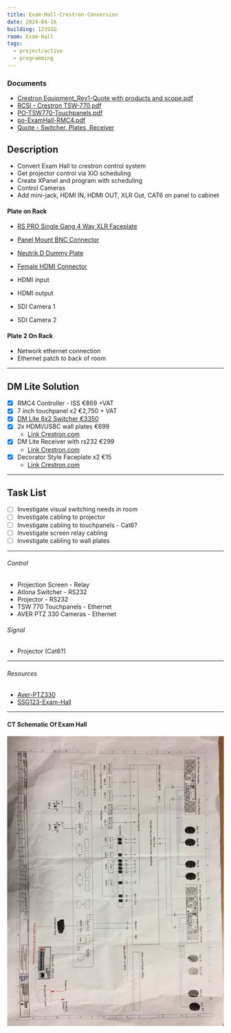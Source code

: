 ```yaml
---
title: Exam-Hall-Crestron-Conversion
date: 2024-04-16
building: 123SSG
room: Exam-Hall
tags:
  - project/active
  - programming
---
```



### Documents
- [Crestron Equipment_Rev1-Quote with products and scope.pdf](https://rcsicampus-my.sharepoint.com/:b:/r/personal/owenmccarthy_rcsi_com/Documents/Archive/Crestron%20Equipment_Rev1-Quote%20with%20products%20and%20scope.pdf?csf=1&web=1&e=5er3Sm)
- [RCSI - Crestron TSW-770.pdf](https://rcsicampus-my.sharepoint.com/:b:/r/personal/owenmccarthy_rcsi_com/Documents/Archive/RCSI%20-%20Crestron%20TSW-770.pdf?csf=1&web=1&e=yhfft6)
- [PO-TSW770-Touchpanels.pdf](https://rcsicampus-my.sharepoint.com/:b:/r/personal/owenmccarthy_rcsi_com/Documents/Archive/PO-TSW770-Touchpanels.pdf?csf=1&web=1&e=4dUkbv)
- [po-ExamHall-RMC4.pdf](https://rcsicampus-my.sharepoint.com/:b:/r/personal/owenmccarthy_rcsi_com/Documents/Archive/po-ExamHall-RMC4.pdf?csf=1&web=1&e=zfsnpx)
- [Quote - Switcher, Plates, Receiver](https://rcsicampus-my.sharepoint.com/:b:/r/personal/owenmccarthy_rcsi_com/Documents/Archive/Crestron%20Equipment-Products%20scope%20Overview.pdf?csf=1&web=1&e=GFcmSv)
## Description

- Convert Exam Hall to crestron control system
- Get projector control via XiO scheduling
- Create XPanel and program with scheduling
- Control Cameras
- Add mini-jack, HDMI IN, HDMI OUT, XLR Out, CAT6 on panel to cabinet

#### Plate on Rack
- [RS PRO Single Gang 4 Way XLR Faceplate](https://ie.rs-online.com/web/p/audio-video-faceplates/1873813?gb=s)
- [Panel Mount BNC Connector](https://ie.rs-online.com/web/p/coaxial-connectors/9093676?gb=s)

- [Neutrik D Dummy Plate](https://ie.rs-online.com/web/p/av-connector-accessories/8485294?gb=s)
- [Female HDMI Connector](https://ie.rs-online.com/web/p/hdmi-connectors/2617591?gb=s)
- HDMI input
- HDMI output
- SDI Camera 1
- SDI Camera 2

#### Plate 2 On Rack
- Network ethernet connection
- Ethernet patch to back of room

---

## DM Lite Solution
- [x] RMC4 Controller - ISS €869 +VAT 
- [x] 7 inch touchpanel x2  €2,750 + VAT
- [x] [DM Lite 8x2 Switcher €3350](https://www.crestron.com/Products/Video/DigitalMedia-Switchers/Fixed-Switchers/HD-PS622)
- [x] 2x HDMI/USBC wall plates €699
	- [Link Crestron.com](https://www.crestron.com/Products/Video/HDMI-Solutions/HDMI-Extenders/HD-TX-4KZ-211-2G-B)
- [x] DM Lite Receiver with rs232 €299
	- [Link Crestron.com](https://www.crestron.com/Products/Video/HDMI-Solutions/HDMI-Extenders/HD-RXC-4KZ-101)
- [x] Decorator Style Faceplate x2 €15
	- [Link Crestron.com](https://www.crestron.com/Products/Video/Accessories/Faceplates/FP-G2-DM-B-T)




---

## Task List

- [ ] Investigate visual switching needs in room
- [ ] Investigate cabling to projector
- [ ] Investigate cabling to touchpanels - Cat6?
- [ ] Investigate screen relay cabling
- [ ] Investigate cabling to wall plates

---

###### Control
- Projection Screen - Relay
- Atlona Switcher - RS232
- Projector - RS232
- TSW 770 Touchpanels - Ethernet
- AVER PTZ 330 Cameras - Ethernet

###### Signal
- Projector (Cat6?)



---

###### Resources
- [Aver-PTZ330](../02-Areas/Equipment/Aver-PTZ330.md)
- [SSG123-Exam-Hall](../03-Resources/Rooms/SSG123-Exam-Hall.md)

---

#### CT Schematic Of Exam Hall
 ![ |200](../04-Archive/Attachments/Exam-Hall-Ion-Solutions-Schematic.jpg)